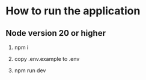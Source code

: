 # How to run the application

## Node version 20 or higher

1. npm i

2. copy .env.example to .env

3. npm run dev
